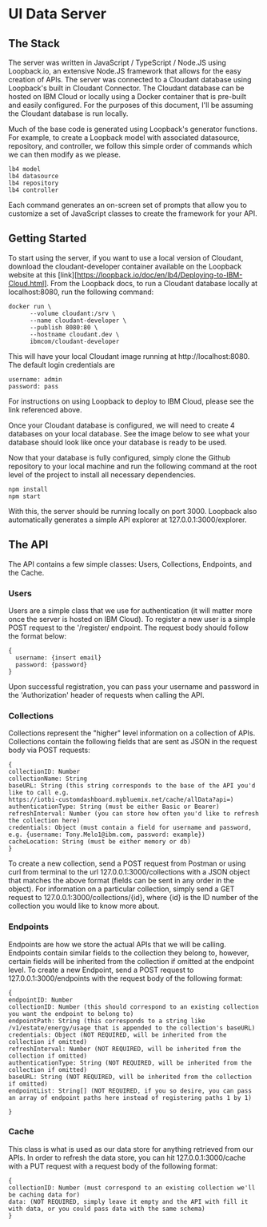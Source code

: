 # UI Data Server

## The Stack

The server was written in JavaScript / TypeScript / Node.JS using Loopback.io, an extensive Node.JS framework that allows for the easy creation of APIs. The server was connected to a Cloudant database using Loopback's built in Cloudant Connector. The Cloudant database can be hosted on IBM Cloud or locally using a Docker container that is pre-built and easily configured. For the purposes of this document, I'll be assuming the Cloudant database is run locally.

Much of the base code is generated using Loopback's generator functions. For example, to create a Loopback model with associated datasource, repository, and controller, we follow this simple order of commands which we can then modify as we please.

```
lb4 model
lb4 datasource
lb4 repository
lb4 controller
```
Each command generates an on-screen set of prompts that allow you to customize a set of JavaScript classes to create the framework for your API.

## Getting Started
To start using the server, if you want to use a local version of Cloudant, download the cloudant-developer container available on the Loopback website at this [link][https://loopback.io/doc/en/lb4/Deploying-to-IBM-Cloud.html]. From the Loopback docs, to run a Cloudant database locally at localhost:8080, run the following command:
```
docker run \
      --volume cloudant:/srv \
      --name cloudant-developer \
      --publish 8080:80 \
      --hostname cloudant.dev \
      ibmcom/cloudant-developer
```
This will have your local Cloudant image running at http://localhost:8080. The default login credentials are
```
username: admin
password: pass
```
For instructions on using Loopback to deploy to IBM Cloud, please see the link referenced above.

Once your Cloudant database is configured, we will need to create 4 databases on your local database. See the image below to see what your database should look like once your database is ready to be used.

Now that your database is fully configured, simply clone the Github repository to your local machine and run the following command at the root level of the project to install all necessary dependencies.
```
npm install
npm start
```
With this, the server should be running locally on port 3000. Loopback also automatically generates a simple API explorer at 127.0.0.1:3000/explorer.

## The API

The API contains a few simple classes: Users, Collections, Endpoints, and the Cache.

### Users
Users are a simple class that we use for authentication (it will matter more once the server is hosted on IBM Cloud). To register a new user is a simple POST request to the '/register/ endpoint. The request body should follow the format below:
```
{
  username: {insert email}
  password: {password}
}
```
Upon successful registration, you can pass your username and password in the 'Authorization' header of requests when calling the API.

### Collections
Collections represent the "higher" level information on a collection of APIs. Collections contain the following fields that are sent as JSON in the request body via POST requests:
```
{
collectionID: Number
collectionName: String
baseURL: String (this string corresponds to the base of the API you'd like to call e.g.
https://iotbi-customdashboard.mybluemix.net/cache/allData?api=)
authenticationType: String (must be either Basic or Bearer)
refreshInterval: Number (you can store how often you'd like to refresh the collection here)
credentials: Object (must contain a field for username and password, e.g. {username: Tony.Melo1@ibm.com, password: example})
cacheLocation: String (must be either memory or db)
}
```
To create a new collection, send a POST request from Postman or using curl from terminal to the url 127.0.0.1:3000/collections with a JSON object that matches the above format (fields can be sent in any order in the object). For information on a particular collection, simply send a GET request to 127.0.0.1:3000/collections/{id}, where {id} is the ID number of the collection you would like to know more about.

### Endpoints
Endpoints are how we store the actual APIs that we will be calling. Endpoints contain similar fields to the collection they belong to, however, certain fields will be inherited from the collection if omitted at the endpoint level. To create a new Endpoint, send a POST request to 127.0.0.1:3000/endpoints with the request body of the following format:
```
{
endpointID: Number
collectionID: Number (this should correspond to an existing collection you want the endpoint to belong to)
endpointPath: String (this corresponds to a string like /v1/estate/energy/usage that is appended to the collection's baseURL)
credentials: Object (NOT REQUIRED, will be inherited from the collection if omitted)
refreshInterval: Number (NOT REQUIRED, will be inherited from the collection if omitted)
authenticationType: String (NOT REQUIRED, will be inherited from the collection if omitted)
baseURL: String (NOT REQUIRED, will be inherited from the collection if omitted)
endpointList: String[] (NOT REQUIRED, if you so desire, you can pass an array of endpoint paths here instead of registering paths 1 by 1)

}
```

### Cache
This class is what is used as our data store for anything retrieved from our APIs. In order to refresh the data store, you can hit 127.0.0.1:3000/cache with a PUT request with a request body of the following format:
```
{
collectionID: Number (must correspond to an existing collection we'll be caching data for)
data: (NOT REQUIRED, simply leave it empty and the API with fill it with data, or you could pass data with the same schema)
}
```

